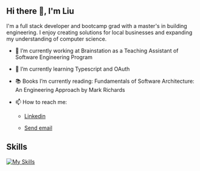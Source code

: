 ## Hi there 👋, I'm Liu

I'm a full stack developer and bootcamp grad with a master's in building engineering. I enjoy creating solutions for local businesses and expanding my understanding of computer science.

- 🔭 I’m currently working at Brainstation as a Teaching Assistant of Software Engineering Program
- 🌱 I’m currently learning Typescript and OAuth
- 📚 Books I’m currently reading: Fundamentals of Software Architecture: An Engineering Approach by Mark Richards
- 📫 How to reach me: <ul>
  <li>  
  <a href="https://www.linkedin.com/in/liuladniak/" target="_blank" rel="noreferrer">Linkedin</a>
  </li> 
  <li>
    
  <a href="mailto:liuladniak@gmail.com">Send email</a>
  </li>
  </ul>
 

## Skills

<!-- SKILLS:START -->
[![My Skills](https://skillicons.dev/icons?i=react,ts,redux,js,nodejs,nextjs,mysql,postgres,mongodb,postman,html,css,sass,tailwind,d3,git,figma,jest&theme=dark&perline=9)](https://skillicons.dev)
<!-- SKILLS:END -->





